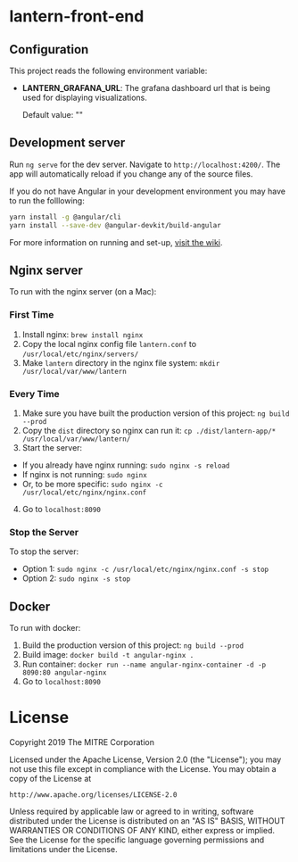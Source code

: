 # lantern-front-end

## Configuration
This project reads the following environment variable:

* **LANTERN_GRAFANA_URL**: The grafana dashboard url that is being used for displaying visualizations.

  Default value: ""

## Development server

Run `ng serve` for the dev server. Navigate to `http://localhost:4200/`. The app will automatically reload if you change any of the source files.

If you do not have Angular in your development environment you may have to run the folllowing:
```bash
yarn install -g @angular/cli
yarn install --save-dev @angular-devkit/build-angular
```

For more information on running and set-up, [visit the wiki](https://github.com/onc-healthit/lantern-front-end/wiki).

## Nginx server

To run with the nginx server (on a Mac):

### First Time
1. Install nginx: `brew install nginx`
2. Copy the local nginx config file `lantern.conf` to `/usr/local/etc/nginx/servers/`
3. Make `lantern` directory in the nginx file system: `mkdir /usr/local/var/www/lantern`

### Every Time
1. Make sure you have built the production version of this project: `ng build --prod`
2. Copy the `dist` directory so nginx can run it: `cp ./dist/lantern-app/* /usr/local/var/www/lantern/`
3. Start the server:
  - If you already have nginx running: `sudo nginx -s reload`
  - If nginx is not running: `sudo nginx`
  - Or, to be more specific: `sudo nginx -c /usr/local/etc/nginx/nginx.conf`
4. Go to `localhost:8090`

### Stop the Server
To stop the server:
  - Option 1: `sudo nginx -c /usr/local/etc/nginx/nginx.conf -s stop`
  - Option 2: `sudo nginx -s stop`

## Docker

To run with docker:
1. Build the production version of this project: `ng build --prod`
2. Build image: `docker build -t angular-nginx .`
3. Run container: `docker run --name angular-nginx-container -d -p 8090:80 angular-nginx`
4. Go to `localhost:8090`

# License

Copyright 2019 The MITRE Corporation

Licensed under the Apache License, Version 2.0 (the "License"); you may not use this file except in compliance with the License. You may obtain a copy of the License at

```
http://www.apache.org/licenses/LICENSE-2.0
```

Unless required by applicable law or agreed to in writing, software distributed under the License is distributed on an "AS IS" BASIS, WITHOUT WARRANTIES OR CONDITIONS OF ANY KIND, either express or implied. See the License for the specific language governing permissions and limitations under the License.
